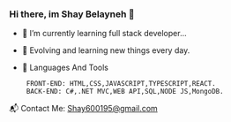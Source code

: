 ### Hi there, im Shay Belayneh 👋
- 🌱 I’m currently learning full stack developer...
- 🔭 Evolving and learning new things every day.
- 🔨 Languages And Tools
       
       FRONT-END: HTML,CSS,JAVASCRIPT,TYPESCRIPT,REACT.
       BACK-END: C#,.NET MVC,WEB API,SQL,NODE JS,MongoDB.


📬 Contact Me:
Shay600195@gmail.com

<!--
**ShayBelayneh/ShayBelayneh** is a ✨ _special_ ✨ repository because its `README.md` (this file) appears on your GitHub profile.

Here are some ideas to get you started:

- 🔭 I’m currently working on ...
- 🌱 I’m currently learning full stack developer...

